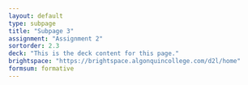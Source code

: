 ```yaml
---
layout: default
type: subpage
title: "Subpage 3"
assignment: "Assignment 2"
sortorder: 2.3
deck: "This is the deck content for this page."
brightspace: "https://brightspace.algonquincollege.com/d2l/home"
formsum: formative
---
```

